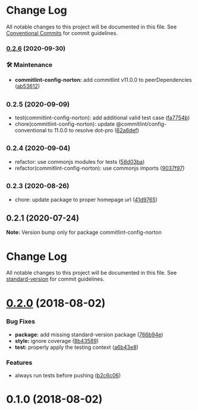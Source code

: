 # Change Log

All notable changes to this project will be documented in this file.
See [Conventional Commits](https://conventionalcommits.org) for commit guidelines.

### [0.2.6](https://github.com/wwnorton/style/compare/commitlint-config-norton@0.2.5...commitlint-config-norton@0.2.6) (2020-09-30)


### 🛠 Maintenance

* **commitlint-config-norton:** add commitlint v11.0.0 to peerDependencies ([ab53612](https://github.com/wwnorton/style/commit/ab5361208b31fe1f493f68600d0a4b18daae7bfb))



## <small>0.2.5 (2020-09-09)</small>

* test(commitlint-config-norton): add additional valid test case ([fa7754b](https://github.com/wwnorton/style/commit/fa7754b))
* chore(commitlint-config-norton): update @commitlint/config-conventional to 11.0.0 to resolve dot-pro ([62a6def](https://github.com/wwnorton/style/commit/62a6def))





## <small>0.2.4 (2020-09-04)</small>

* refactor: use commonjs modules for tests ([58d03ba](https://github.com/wwnorton/style/commit/58d03ba))
* refactor(commitlint-config-norton): use commonjs imports ([9037f97](https://github.com/wwnorton/style/commit/9037f97))





## <small>0.2.3 (2020-08-26)</small>

* chore: update package to proper homepage url ([41d9765](https://github.com/wwnorton/style/commit/41d9765))





## 0.2.1 (2020-07-24)

**Note:** Version bump only for package commitlint-config-norton





# Change Log

All notable changes to this project will be documented in this file. See [standard-version](https://github.com/conventional-changelog/standard-version) for commit guidelines.

<a name="0.2.0"></a>
# [0.2.0](https://gitlab.com/wwnorton/style/commitlint-config-ebook/compare/v0.1.0...v0.2.0) (2018-08-02)


### Bug Fixes

* **package:** add missing standard-version package ([766b94e](https://gitlab.com/wwnorton/style/commitlint-config-ebook/commit/766b94e))
* **style:** ignore coverage ([8b43589](https://gitlab.com/wwnorton/style/commitlint-config-ebook/commit/8b43589))
* **test:** properly apply the testing context ([a6b43e8](https://gitlab.com/wwnorton/style/commitlint-config-ebook/commit/a6b43e8))


### Features

* always run tests before pushing ([b2c6c06](https://gitlab.com/wwnorton/style/commitlint-config-ebook/commit/b2c6c06))



<a name="0.1.0"></a>
# 0.1.0 (2018-08-02)
